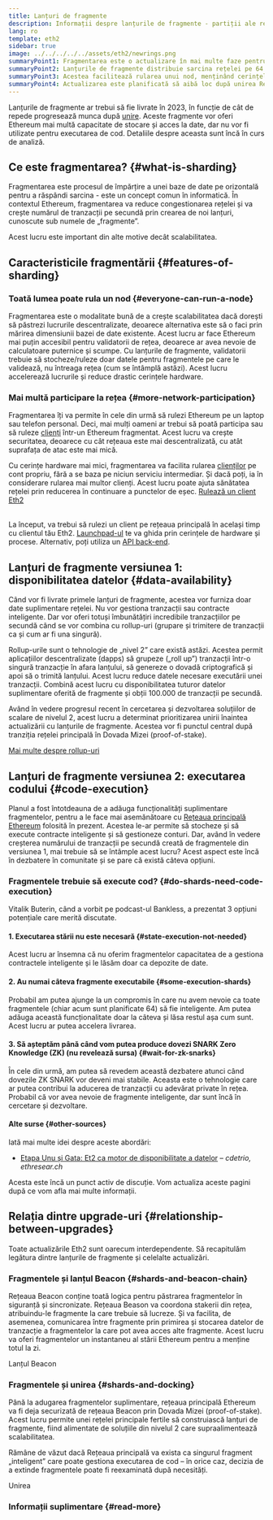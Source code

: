 ```yaml
---
title: Lanțuri de fragmente
description: Informații despre lanțurile de fragmente - partiții ale rețelei care oferă Ethereum o capacitate mai mare de tranzacții și facilitează rularea.
lang: ro
template: eth2
sidebar: true
image: ../../../../../assets/eth2/newrings.png
summaryPoint1: Fragmentarea este o actualizare în mai multe faze pentru a îmbunătăți scalabilitea și capacitatea Ethereum.
summaryPoint2: Lanțurile de fragmente distribuie sarcina rețelei pe 64 de lanțuri noi.
summaryPoint3: Acestea facilitează rularea unui nod, menținând cerințele hardware scăzute.
summaryPoint4: Actualizarea este planificată să aibă loc după unirea Rețelei principale cu Rețeaua Beacon.
---
```


<UpgradeStatus dateKey="page-eth2-upgrades-shards-date">
    Lanțurile de fragmente ar trebui să fie livrate în 2023, în funcție de cât de repede progresează munca după <a href="/eth2/merge/">unire</a>. Aceste fragmente vor oferi Ethereum mai multă capacitate de stocare și acces la date, dar nu vor fi utilizate pentru executarea de cod. Detaliile despre aceasta sunt încă în curs de analiză.
</UpgradeStatus>

## Ce este fragmentarea? {#what-is-sharding}

Fragmentarea este procesul de împărțire a unei baze de date pe orizontală pentru a răspândi sarcina - este un concept comun în informatică. În contextul Ethereum, fragmentarea va reduce congestionarea rețelei și va crește numărul de tranzacții pe secundă prin crearea de noi lanțuri, cunoscute sub numele de „fragmente”.

Acest lucru este important din alte motive decât scalabilitatea.

## Caracteristicile fragmentării {#features-of-sharding}

### Toată lumea poate rula un nod {#everyone-can-run-a-node}

Fragmentarea este o modalitate bună de a crește scalabilitatea dacă dorești să păstrezi lucrurile descentralizate, deoarece alternativa este să o faci prin mărirea dimensiunii bazei de date existente. Acest lucru ar face Ethereum mai puțin accesibil pentru validatorii de rețea, deoarece ar avea nevoie de calculatoare puternice și scumpe. Cu lanțurile de fragmente, validatorii trebuie să stocheze/ruleze doar datele pentru fragmentele pe care le validează, nu întreaga rețea (cum se întâmplă astăzi). Acest lucru accelerează lucrurile și reduce drastic cerințele hardware.

### Mai multă participare la rețea {#more-network-participation}

Fragmentarea îți va permite în cele din urmă să rulezi Ethereum pe un laptop sau telefon personal. Deci, mai mulți oameni ar trebui să poată participa sau să ruleze [clienți](/developers/docs/nodes-and-clients/) într-un Ethereum fragmentat. Acest lucru va crește securitatea, deoarece cu cât rețeaua este mai descentralizată, cu atât suprafața de atac este mai mică.

Cu cerințe hardware mai mici, fragmentarea va facilita rularea [clienților](/developers/docs/nodes-and-clients/) pe cont propriu, fără a se baza pe niciun serviciu intermediar. Și dacă poți, ia în considerare rularea mai multor clienți. Acest lucru poate ajuta sănătatea rețelei prin reducerea în continuare a punctelor de eșec. [Rulează un client Eth2](/eth2/get-involved/)

<br />

<InfoBanner isWarning={true}>
  La început, va trebui să rulezi un client pe rețeaua principală în același timp cu clientul tău Eth2. <a href="https://launchpad.ethereum.org" target="_blank">Launchpad-ul</a> te va ghida prin cerințele de hardware și procese. Alternativ, poți utiliza un <a href="/developers/docs/apis/backend/#available-libraries">API back-end</a>.
</InfoBanner>

## Lanțuri de fragmente versiunea 1: disponibilitatea datelor {#data-availability}

Când vor fi livrate primele lanțuri de fragmente, acestea vor furniza doar date suplimentare rețelei. Nu vor gestiona tranzacții sau contracte inteligente. Dar vor oferi totuși îmbunătățiri incredibile tranzacțiilor pe secundă când se vor combina cu rollup-uri (grupare și trimitere de tranzacții ca și cum ar fi una singură).

Rollup-urile sunt o tehnologie de „nivel 2” care există astăzi. Acestea permit aplicațiilor descentralizate (dapps) să grupeze („roll up”) tranzacții într-o singură tranzacție în afara lanțului, să genereze o dovadă criptografică și apoi să o trimită lanțului. Acest lucru reduce datele necesare executării unei tranzacții. Combină acest lucru cu disponibilitatea tuturor datelor suplimentare oferită de fragmente și obții 100.000 de tranzacții pe secundă.

<InfoBanner isWarning={false}>
  Având în vedere progresul recent în cercetarea și dezvoltarea soluțiilor de scalare de nivelul 2, acest lucru a determinat prioritizarea unirii înaintea actualizării cu lanțurile de fragmente. Acestea vor fi punctul central după tranziția rețelei principală în Dovada Mizei (proof-of-stake).

[Mai multe despre rollup-uri](/developers/docs/scaling/layer-2-rollups/)
</InfoBanner>

## Lanțuri de fragmente versiunea 2: executarea codului {#code-execution}

Planul a fost întotdeauna de a adăuga funcționalități suplimentare fragmentelor, pentru a le face mai asemănătoare cu [Rețeaua principală Ethereum](/glossary/#mainnet) folosită în prezent. Acestea le-ar permite să stocheze și să execute contracte inteligente și să gestioneze conturi. Dar, având în vedere creșterea numărului de tranzacții pe secundă creată de fragmentele din versiunea 1, mai trebuie să se întâmple acest lucru? Acest aspect este încă în dezbatere în comunitate și se pare că există câteva opțiuni.

### Fragmentele trebuie să execute cod? {#do-shards-need-code-execution}

Vitalik Buterin, când a vorbit pe podcast-ul Bankless, a prezentat 3 opțiuni potențiale care merită discutate.

<YouTube id="-R0j5AMUSzA" start="5841" />

#### 1. Executarea stării nu este necesară {#state-execution-not-needed}

Acest lucru ar însemna că nu oferim fragmentelor capacitatea de a gestiona contractele inteligente și le lăsăm doar ca depozite de date.

#### 2. Au numai câteva fragmente executabile {#some-execution-shards}

Probabil am putea ajunge la un compromis în care nu avem nevoie ca toate fragmentele (chiar acum sunt planificate 64) să fie inteligente. Am putea adăuga această funcționalitate doar la câteva și lăsa restul așa cum sunt. Acest lucru ar putea accelera livrarea.

#### 3. Să așteptăm până când vom putea produce dovezi SNARK Zero Knowledge (ZK) (nu revelează sursa) {#wait-for-zk-snarks}

În cele din urmă, am putea să revedem această dezbatere atunci când dovezile ZK SNARK vor deveni mai stabile. Aceasta este o tehnologie care ar putea contribui la aducerea de tranzacții cu adevărat private în rețea. Probabil că vor avea nevoie de fragmente inteligente, dar sunt încă în cercetare și dezvoltare.

#### Alte surse {#other-sources}

Iată mai multe idei despre aceste abordări:

- [Etapa Unu și Gata: Et2 ca motor de disponibilitate a datelor](https://ethresear.ch/t/phase-one-and-done-eth2-as-a-data-availability-engine/5269/8) – _cdetrio, ethresear.ch_

Acesta este încă un punct activ de discuție. Vom actualiza aceste pagini după ce vom afla mai multe informații.

## Relația dintre upgrade-uri {#relationship-between-upgrades}

Toate actualizările Eth2 sunt oarecum interdependente. Să recapitulăm legătura dintre lanțurile de fragmente și celelalte actualizări.

### Fragmentele și lanțul Beacon {#shards-and-beacon-chain}

Rețeaua Beacon conține toată logica pentru păstrarea fragmentelor în siguranță și sincronizate. Rețeaua Beason va coordona stakerii din rețea, atribuindu-le fragmente la care trebuie să lucreze. Și va facilita, de asemenea, comunicarea între fragmente prin primirea și stocarea datelor de tranzacție a fragmentelor la care pot avea acces alte fragmente. Acest lucru va oferi fragmentelor un instantaneu al stării Ethereum pentru a menține totul la zi.

<ButtonLink to="/eth2/beacon-chain/">Lanțul Beacon</ButtonLink>

### Fragmentele și unirea {#shards-and-docking}

Până la adugarea fragmentelor suplimentare, rețeaua principală Ethereum va fi deja securizată de rețeaua Beacon prin Dovada Mizei (proof-of-stake). Acest lucru permite unei rețelei principale fertile să construiască lanțuri de fragmente, fiind alimentate de soluțiile din nivelul 2 care supraalimentează scalabilitatea.

Rămâne de văzut dacă Rețeaua principală va exista ca singurul fragment „inteligent” care poate gestiona executarea de cod – în orice caz, decizia de a extinde fragmentele poate fi reexaminată după necesități.

<ButtonLink to="/eth2/merge/">Unirea</ButtonLink>

<Divider />

### Informații suplimentare {#read-more}

<Eth2ShardChainsList />
